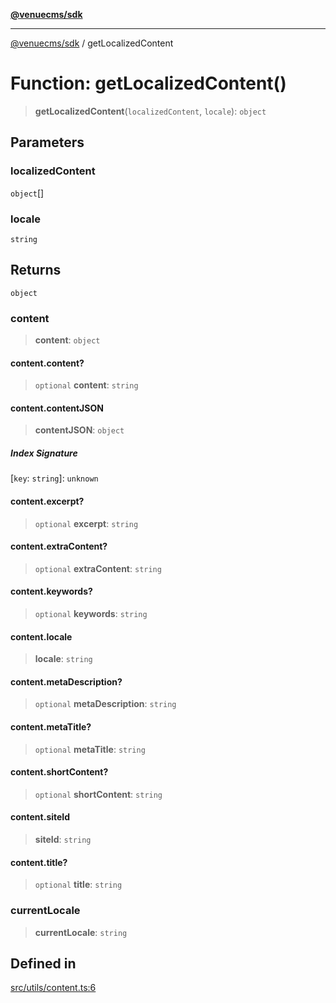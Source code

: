 [**@venuecms/sdk**](../README.md)

***

[@venuecms/sdk](../README.md) / getLocalizedContent

# Function: getLocalizedContent()

> **getLocalizedContent**(`localizedContent`, `locale`): `object`

## Parameters

### localizedContent

`object`[]

### locale

`string`

## Returns

`object`

### content

> **content**: `object`

#### content.content?

> `optional` **content**: `string`

#### content.contentJSON

> **contentJSON**: `object`

##### Index Signature

 \[`key`: `string`\]: `unknown`

#### content.excerpt?

> `optional` **excerpt**: `string`

#### content.extraContent?

> `optional` **extraContent**: `string`

#### content.keywords?

> `optional` **keywords**: `string`

#### content.locale

> **locale**: `string`

#### content.metaDescription?

> `optional` **metaDescription**: `string`

#### content.metaTitle?

> `optional` **metaTitle**: `string`

#### content.shortContent?

> `optional` **shortContent**: `string`

#### content.siteId

> **siteId**: `string`

#### content.title?

> `optional` **title**: `string`

### currentLocale

> **currentLocale**: `string`

## Defined in

[src/utils/content.ts:6](https://github.com/venuecms/sdk/blob/a3bf0842ec96c76796c1e38dad50663c7f41ebc3/src/utils/content.ts#L6)
